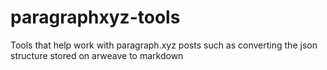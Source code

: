 # paragraphxyz-tools
Tools that help work with paragraph.xyz posts such as converting the json structure stored on arweave to markdown
